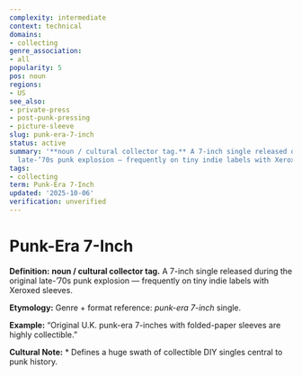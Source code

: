 ```yaml
---
complexity: intermediate
context: technical
domains:
- collecting
genre_association:
- all
popularity: 5
pos: noun
regions:
- US
see_also:
- private-press
- post-punk-pressing
- picture-sleeve
slug: punk-era-7-inch
status: active
summary: '**noun / cultural collector tag.** A 7-inch single released during the original
  late-’70s punk explosion — frequently on tiny indie labels with Xeroxed sleeves.'
tags:
- collecting
term: Punk-Era 7-Inch
updated: '2025-10-06'
verification: unverified
---
```


# Punk-Era 7-Inch

**Definition:** **noun / cultural collector tag.** A 7-inch single released during the original late-’70s punk explosion — frequently on tiny indie labels with Xeroxed sleeves.

**Etymology:** Genre + format reference: *punk-era 7-inch* single.

**Example:** “Original U.K. punk-era 7-inches with folded-paper sleeves are highly collectible.”

**Cultural Note:** * Defines a huge swath of collectible DIY singles central to punk history.

